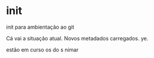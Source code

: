 # init
init para ambientação ao git


Cá vai a situação atual. Novos metadados carregados. ye.

estão em curso os do s nimar
